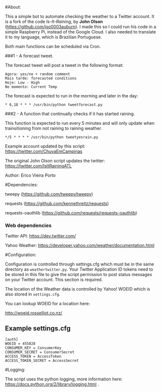#About:

This a simple bot to automate checking the weather to a Twitter account.
It is a fork of the code *Is-It-Raining*, by **John Olson**
(https://github.com/jso0003auburn).
I made this so I could run his code in a simple Raspberry Pi, instead of the Google
Cloud. I also needed to translate it to my language, which is Brazilian Portuguese.

Both main functions can be scheduled via Cron.

###1 - A forecast tweet.

The forecast tweet will post a tweet in the following format:

	Agora: yes/no + random comment
	Mais tarde: forecasted conditions
	Hoje: Low - High
	No momento: Current Temp

The forecast is expected to run in the morning and later in the day:

    * 6,18 * * * /usr/bin/python tweetforecast.py


###2 - A function that continually checks if it has started raining.

This function is expected to run every 5 minutes and will only update when trainsitioning
from not raining to raining weather.

    */5 * * * * /usr/bin/python tweetyesrain.py


Example account updated by this script: https://twitter.com/ChuvaEmCampinas

The original John Olson script updates the twitter: https://twitter.com/IsItRainingATL

Author: Erico Vieira Porto


#Dependencies:

tweepy (https://github.com/tweepy/tweepy)

requests (https://github.com/kennethreitz/requests)

requests-oauthlib (https://github.com/requests/requests-oauthlib)

### Web dependencies

Twitter API: https://dev.twitter.com/

Yahoo Weather: https://developer.yahoo.com/weather/documentation.html


#Configuration:

Configuration is controlled through settings.cfg which must be in the same
directory as `weathertwitter.py`.  Your Twitter Application ID tokens need to be
stored in this file to give the script permission to post status messages
on your Twitter account. This section is required.

The location of the Weather data is controlled by Yahoo! WOEID which is also
stored in `settings.cfg`.

You can lookup WOEID for a location here:

http://woeid.rosselliot.co.nz/


Example settings.cfg
--------------------

	[auth]
	WOEID = 455828
	CONSUMER_KEY = ConsumerKey
	CONSUMER_SECRET = ConsumerSecret
	ACCESS_TOKEN = AccessToken
	ACCESS_TOKEN_SECRET = AccessSecret


#Logging:

The script uses the python logging, more information here: https://docs.python.org/2/library/logging.html .
